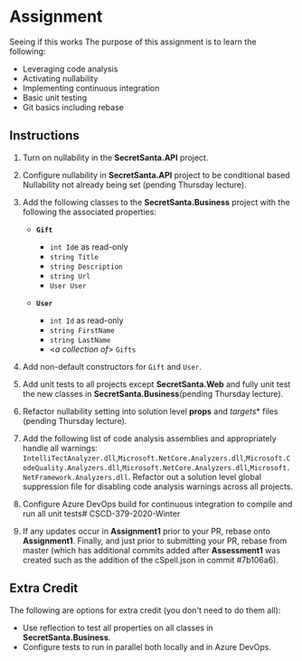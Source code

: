 # Assignment
Seeing if this works
The purpose of this assignment is to learn the following:

- Leveraging code analysis
- Activating nullability
- Implementing continuous integration
- Basic unit testing
- Git basics including rebase

## Instructions

1. Turn on nullability in the **SecretSanta.API** project.
2. Configure nullability in **SecretSanta.API** project to be conditional based Nullability not already being set (pending Thursday lecture).
3. Add the following classes to the **SecretSanta.Business** project with the following the associated properties:
   - **`Gift`**
     - `int Id`e
 as read-only
     - `string Title`
     - `string Description`
     - `string Url`
     - `User User`

   - **`User`**
     - `int Id` as read-only
     - `string FirstName`
     - `string LastName`
     - <*a collection of*> `Gifts`

4. Add non-default constructors for `Gift` and `User`.
5. Add unit tests to all projects except **SecretSanta.Web** and fully unit test the new classes in **SecretSanta.Business**(pending Thursday lecture).
6. Refactor nullability setting into solution level **props** and *targets** files (pending Thursday lecture).
7. Add the following list of code analysis assemblies and appropriately handle all warnings: `IntelliTectAnalyzer.dll`,`Microsoft.NetCore.Analyzers.dll`,`Microsoft.CodeQuality.Analyzers.dll`,`Microsoft.NetCore.Analyzers.dll`,`Microsoft.NetFramework.Analyzers.dll`.  Refactor out a solution level global suppression file for disabling code analysis warnings across all projects.
8. Configure Azure DevOps build for continuous integration to compile and run all unit tests# CSCD-379-2020-Winter
9. If any updates occur in **Assignment1** prior to your PR, rebase onto **Assignment1**.  Finally, and just prior to submitting your PR, rebase from master (which has additional commits added after **Assessment1** was created such as the addition of the cSpell.json in commit #7b106a6).

## Extra Credit

The following are options for extra credit (you don't need to do them all):

- Use reflection to test all properties on all classes in **SecretSanta.Business**.
- Configure tests to run in parallel both locally and in Azure DevOps.
